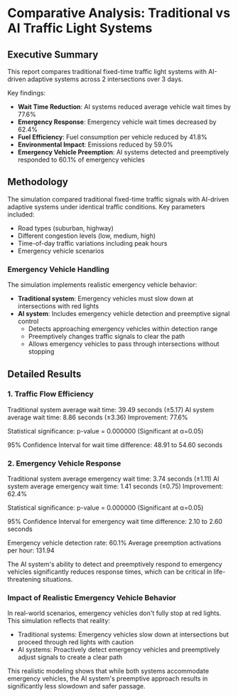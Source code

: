 # Comparative Analysis: Traditional vs AI Traffic Light Systems

## Executive Summary

This report compares traditional fixed-time traffic light systems with AI-driven adaptive systems across 2 intersections over 3 days.

Key findings:
- **Wait Time Reduction**: AI systems reduced average vehicle wait times by 77.6%
- **Emergency Response**: Emergency vehicle wait times decreased by 62.4%
- **Fuel Efficiency**: Fuel consumption per vehicle reduced by 41.8%
- **Environmental Impact**: Emissions reduced by 59.0%
- **Emergency Vehicle Preemption**: AI systems detected and preemptively responded to 60.1% of emergency vehicles

## Methodology

The simulation compared traditional fixed-time traffic signals with AI-driven adaptive systems under identical traffic conditions.
Key parameters included:
- Road types (suburban, highway)
- Different congestion levels (low, medium, high)
- Time-of-day traffic variations including peak hours
- Emergency vehicle scenarios

### Emergency Vehicle Handling
The simulation implements realistic emergency vehicle behavior:
- **Traditional system**: Emergency vehicles must slow down at intersections with red lights
- **AI system**: Includes emergency vehicle detection and preemptive signal control
  - Detects approaching emergency vehicles within detection range
  - Preemptively changes traffic signals to clear the path
  - Allows emergency vehicles to pass through intersections without stopping

## Detailed Results

### 1. Traffic Flow Efficiency

Traditional system average wait time: 39.49 seconds (±5.17)
AI system average wait time: 8.86 seconds (±3.36)
Improvement: 77.6%

Statistical significance: p-value = 0.000000 (Significant at α=0.05)

95% Confidence Interval for wait time difference: 48.91 to 54.60 seconds

### 2. Emergency Vehicle Response

Traditional system average emergency wait time: 3.74 seconds (±1.11)
AI system average emergency wait time: 1.41 seconds (±0.75)
Improvement: 62.4%

Statistical significance: p-value = 0.000000 (Significant at α=0.05)

95% Confidence Interval for emergency wait time difference: 2.10 to 2.60 seconds

Emergency vehicle detection rate: 60.1%
Average preemption activations per hour: 131.94

The AI system's ability to detect and preemptively respond to emergency vehicles significantly reduces response times, which can be critical in life-threatening situations.

### Impact of Realistic Emergency Vehicle Behavior

In real-world scenarios, emergency vehicles don't fully stop at red lights. This simulation reflects that reality:
- Traditional systems: Emergency vehicles slow down at intersections but proceed through red lights with caution
- AI systems: Proactively detect emergency vehicles and preemptively adjust signals to create a clear path

This realistic modeling shows that while both systems accommodate emergency vehicles, the AI system's preemptive approach results in significantly less slowdown and safer passage.